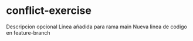 # conflict-exercise
Descripcion opcional
Linea añadida para rama main
Nueva linea de codigo en feature-branch
